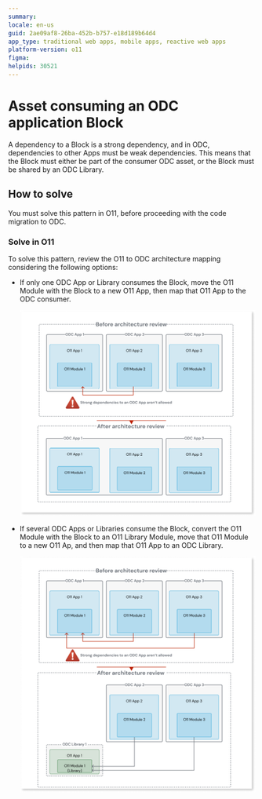 ```yaml
---
summary: 
locale: en-us
guid: 2ae09af8-26ba-452b-b757-e18d189b64d4
app_type: traditional web apps, mobile apps, reactive web apps
platform-version: o11
figma:
helpids: 30521
---
```

# Asset consuming an ODC application Block

A dependency to a Block is a strong dependency, and in ODC, dependencies to other Apps must be weak dependencies.
This means that the Block must either be part of the consumer ODC asset, or the Block must be shared by an ODC Library.

## How to solve

You must solve this pattern in O11, before proceeding with the code migration to ODC.

### Solve in O11

To solve this pattern, review the O11 to ODC architecture mapping considering the following options:

* If only one ODC App or Library consumes the Block, move the O11 Module with the Block to a new O11 App, then map that O11 App to the ODC consumer.

    ![Diagram showing the architecture review process. Before the review, O11 Modules are part of ODC Apps. After the review, O11 Modules are moved to a new O11 App, which is then consumed by ODC Apps.](images/review-arch-consolidate.png "Architecture Review Process for Single ODC App or Library")

* If several ODC Apps or Libraries consume the Block, convert the O11 Module with the Block to an O11 Library Module, move that O11 Module to a new O11 Ap, and then map that O11 App to an ODC Library.

    ![Diagram showing the architecture review process. Before the review, O11 Modules are part of ODC Apps. After the review, O11 Modules are moved to an O11 Library, which is then consumed by ODC Apps.](images/review-arch-move-to-lib.png "Architecture Review Process for Multiple ODC Apps or Libraries")
